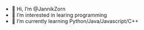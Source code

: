 - 👋 Hi, I’m @JannikZorn
- 👀 I’m interested in learing programming
- 🌱 I’m currently learning Python/Java/Javascript/C++

<!---
JannikZorn/JannikZorn is a ✨ special ✨ repository because its `README.md` (this file) appears on your GitHub profile.
You can click the Preview link to take a look at your changes.
--->
